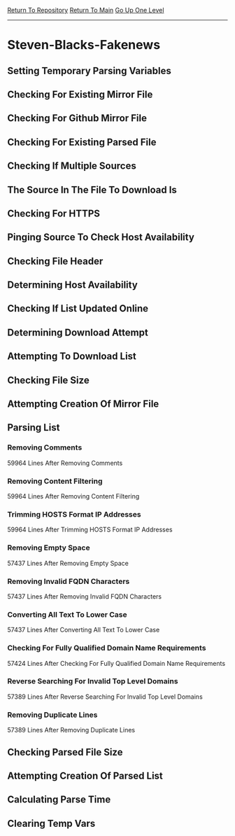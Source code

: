 [Return To Repository](https://github.com/deathbybandaid/piholeparser/)
[Return To Main](https://github.com/deathbybandaid/piholeparser/blob/master/RecentRunLogs/Mainlog.md)
[Go Up One Level](https://github.com/deathbybandaid/piholeparser/blob/master/RecentRunLogs/TopLevelScripts/30-Processing-External-Blacklists.md)
____________________________________
# Steven-Blacks-Fakenews
## Setting Temporary Parsing Variables
## Checking For Existing Mirror File
## Checking For Github Mirror File
## Checking For Existing Parsed File
## Checking If Multiple Sources
## The Source In The File To Download Is
## Checking For HTTPS
## Pinging Source To Check Host Availability
## Checking File Header
## Determining Host Availability
## Checking If List Updated Online
## Determining Download Attempt
## Attempting To Download List
## Checking File Size
## Attempting Creation Of Mirror File
## Parsing List
### Removing Comments
59964 Lines After Removing Comments
### Removing Content Filtering
59964 Lines After Removing Content Filtering
### Trimming HOSTS Format IP Addresses
59964 Lines After Trimming HOSTS Format IP Addresses
### Removing Empty Space
57437 Lines After Removing Empty Space
### Removing Invalid FQDN Characters
57437 Lines After Removing Invalid FQDN Characters
### Converting All Text To Lower Case
57437 Lines After Converting All Text To Lower Case
### Checking For Fully Qualified Domain Name Requirements
57424 Lines After Checking For Fully Qualified Domain Name Requirements
### Reverse Searching For Invalid Top Level Domains
57389 Lines After Reverse Searching For Invalid Top Level Domains
### Removing Duplicate Lines
57389 Lines After Removing Duplicate Lines
## Checking Parsed File Size
## Attempting Creation Of Parsed List
## Calculating Parse Time
## Clearing Temp Vars
